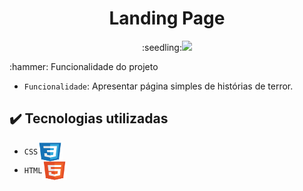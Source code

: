 <h1 align="center">Landing Page</h1>
<p align="center">:seedling:<img src="http://img.shields.io/static/v1?label=STATUS&message=EM%20DESENVOLVIMENTO&color=GREEN&style=for-the-badge"/>
</p>
:hammer: Funcionalidade do projeto

- `Funcionalidade`: Apresentar página simples de histórias de terror.

## ✔️ Tecnologias utilizadas

- ``CSS``<img align="center" alt="CSS" height="30" width="40" src="https://raw.githubusercontent.com/devicons/devicon/master/icons/css3/css3-original.svg">
- ``HTML``<img align="center" alt="HTML" height="30" width="40" src="https://raw.githubusercontent.com/devicons/devicon/master/icons/html5/html5-original.svg">
<h2 align="center"></h2>
